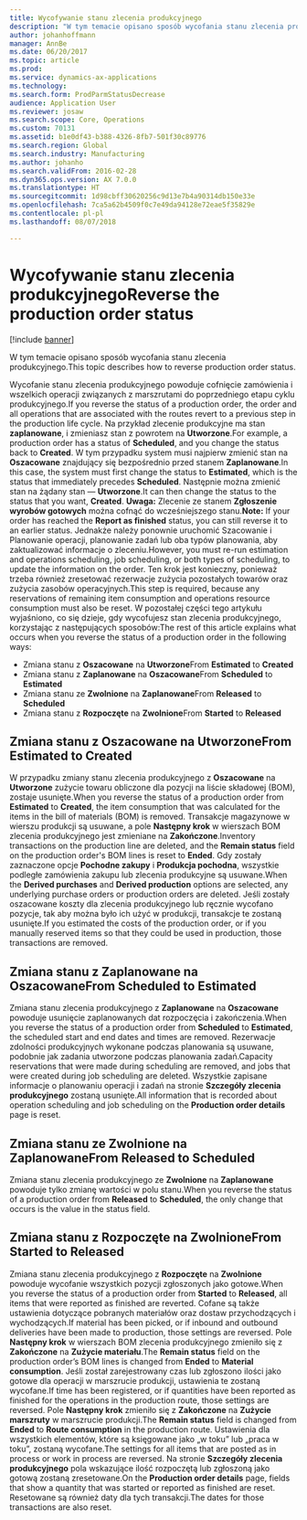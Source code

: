 ```yaml
---
title: Wycofywanie stanu zlecenia produkcyjnego
description: "W tym temacie opisano sposób wycofania stanu zlecenia produkcyjnego."
author: johanhoffmann
manager: AnnBe
ms.date: 06/20/2017
ms.topic: article
ms.prod: 
ms.service: dynamics-ax-applications
ms.technology: 
ms.search.form: ProdParmStatusDecrease
audience: Application User
ms.reviewer: josaw
ms.search.scope: Core, Operations
ms.custom: 70131
ms.assetid: b1e0df43-b388-4326-8fb7-501f30c89776
ms.search.region: Global
ms.search.industry: Manufacturing
ms.author: johanho
ms.search.validFrom: 2016-02-28
ms.dyn365.ops.version: AX 7.0.0
ms.translationtype: HT
ms.sourcegitcommit: 1d98cbff30620256c9d13e7b4a90314db150e33e
ms.openlocfilehash: 7ca5a62b4509f0c7e49da94128e72eae5f35829e
ms.contentlocale: pl-pl
ms.lasthandoff: 08/07/2018

---
```


# <a name="reverse-the-production-order-status"></a><span data-ttu-id="15e60-103">Wycofywanie stanu zlecenia produkcyjnego</span><span class="sxs-lookup"><span data-stu-id="15e60-103">Reverse the production order status</span></span>

[!include [banner](../includes/banner.md)]

<span data-ttu-id="15e60-104">W tym temacie opisano sposób wycofania stanu zlecenia produkcyjnego.</span><span class="sxs-lookup"><span data-stu-id="15e60-104">This topic describes how to reverse production order status.</span></span> 

<span data-ttu-id="15e60-105">Wycofanie stanu zlecenia produkcyjnego powoduje cofnięcie zamówienia i wszelkich operacji związanych z marszrutami do poprzedniego etapu cyklu produkcyjnego.</span><span class="sxs-lookup"><span data-stu-id="15e60-105">If you reverse the status of a production order, the order and all operations that are associated with the routes revert to a previous step in the production life cycle.</span></span> <span data-ttu-id="15e60-106">Na przykład zlecenie produkcyjne ma stan **zaplanowane**, i zmieniasz stan z powrotem na **Utworzone**.</span><span class="sxs-lookup"><span data-stu-id="15e60-106">For example, a production order has a status of **Scheduled**, and you change the status back to **Created**.</span></span> <span data-ttu-id="15e60-107">W tym przypadku system musi najpierw zmienić stan na **Oszacowane** znajdujący się bezpośrednio przed stanem **Zaplanowane**.</span><span class="sxs-lookup"><span data-stu-id="15e60-107">In this case, the system must first change the status to **Estimated**, which is the status that immediately precedes **Scheduled**.</span></span> <span data-ttu-id="15e60-108">Następnie można zmienić stan na żądany stan — **Utworzone**.</span><span class="sxs-lookup"><span data-stu-id="15e60-108">It can then change the status to the status that you want, **Created**.</span></span> <span data-ttu-id="15e60-109">**Uwaga:** Zlecenie ze stanem **Zgłoszenie wyrobów gotowych** można cofnąć do wcześniejszego stanu.</span><span class="sxs-lookup"><span data-stu-id="15e60-109">**Note:** If your order has reached the **Report as finished** status, you can still reverse it to an earlier status.</span></span> <span data-ttu-id="15e60-110">Jednakże należy ponownie uruchomić Szacowanie i Planowanie operacji, planowanie zadań lub oba typów planowania, aby zaktualizować informacje o zleceniu.</span><span class="sxs-lookup"><span data-stu-id="15e60-110">However, you must re-run estimation and operations scheduling, job scheduling, or both types of scheduling, to update the information on the order.</span></span> <span data-ttu-id="15e60-111">Ten krok jest konieczny, ponieważ trzeba również zresetować rezerwacje zużycia pozostałych towarów oraz zużycia zasobów operacyjnych.</span><span class="sxs-lookup"><span data-stu-id="15e60-111">This step is required, because any reservations of remaining item consumption and operations resource consumption must also be reset.</span></span> <span data-ttu-id="15e60-112">W pozostałej części tego artykułu wyjaśniono, co się dzieje, gdy wycofujesz stan zlecenia produkcyjnego, korzystając z następujących sposobów:</span><span class="sxs-lookup"><span data-stu-id="15e60-112">The rest of this article explains what occurs when you reverse the status of a production order in the following ways:</span></span>

-   <span data-ttu-id="15e60-113">Zmiana stanu z **Oszacowane** na **Utworzone**</span><span class="sxs-lookup"><span data-stu-id="15e60-113">From **Estimated** to **Created**</span></span>
-   <span data-ttu-id="15e60-114">Zmiana stanu z **Zaplanowane** na **Oszacowane**</span><span class="sxs-lookup"><span data-stu-id="15e60-114">From **Scheduled** to **Estimated**</span></span>
-   <span data-ttu-id="15e60-115">Zmiana stanu ze **Zwolnione** na **Zaplanowane**</span><span class="sxs-lookup"><span data-stu-id="15e60-115">From **Released** to **Scheduled**</span></span>
-   <span data-ttu-id="15e60-116">Zmiana stanu z **Rozpoczęte** na **Zwolnione**</span><span class="sxs-lookup"><span data-stu-id="15e60-116">From **Started** to **Released**</span></span>

## <a name="from-estimated-to-created"></a><span data-ttu-id="15e60-117">Zmiana stanu z Oszacowane na Utworzone</span><span class="sxs-lookup"><span data-stu-id="15e60-117">From Estimated to Created</span></span>
<span data-ttu-id="15e60-118">W przypadku zmiany stanu zlecenia produkcyjnego z **Oszacowane** na **Utworzone** zużycie towaru obliczone dla pozycji na liście składowej (BOM), zostaje usunięte.</span><span class="sxs-lookup"><span data-stu-id="15e60-118">When you reverse the status of a production order from **Estimated** to **Created**, the item consumption that was calculated for the items in the bill of materials (BOM) is removed.</span></span> <span data-ttu-id="15e60-119">Transakcje magazynowe w wierszu produkcji są usuwane, a pole **Następny krok** w wierszach BOM zlecenia produkcyjnego jest zmieniane na **Zakończone**.</span><span class="sxs-lookup"><span data-stu-id="15e60-119">Inventory transactions on the production line are deleted, and the **Remain status** field on the production order's BOM lines is reset to **Ended**.</span></span> <span data-ttu-id="15e60-120">Gdy zostały zaznaczone opcje **Pochodne zakupy** i **Produkcja pochodna**, wszystkie podległe zamówienia zakupu lub zlecenia produkcyjne są usuwane.</span><span class="sxs-lookup"><span data-stu-id="15e60-120">When the **Derived purchases** and **Derived production** options are selected, any underlying purchase orders or production orders are deleted.</span></span> <span data-ttu-id="15e60-121">Jeśli zostały oszacowane koszty dla zlecenia produkcyjnego lub ręcznie wycofano pozycje, tak aby można było ich użyć w produkcji, transakcje te zostaną usunięte.</span><span class="sxs-lookup"><span data-stu-id="15e60-121">If you estimated the costs of the production order, or if you manually reserved items so that they could be used in production, those transactions are removed.</span></span>

## <a name="from-scheduled-to-estimated"></a><span data-ttu-id="15e60-122">Zmiana stanu z Zaplanowane na Oszacowane</span><span class="sxs-lookup"><span data-stu-id="15e60-122">From Scheduled to Estimated</span></span>
<span data-ttu-id="15e60-123">Zmiana stanu zlecenia produkcyjnego z **Zaplanowane** na **Oszacowane** powoduje usunięcie zaplanowanych dat rozpoczęcia i zakończenia.</span><span class="sxs-lookup"><span data-stu-id="15e60-123">When you reverse the status of a production order from **Scheduled** to **Estimated**, the scheduled start and end dates and times are removed.</span></span> <span data-ttu-id="15e60-124">Rezerwacje zdolności produkcyjnych wykonane podczas planowania są usuwane, podobnie jak zadania utworzone podczas planowania zadań.</span><span class="sxs-lookup"><span data-stu-id="15e60-124">Capacity reservations that were made during scheduling are removed, and jobs that were created during job scheduling are deleted.</span></span> <span data-ttu-id="15e60-125">Wszystkie zapisane informacje o planowaniu operacji i zadań na stronie **Szczegóły zlecenia produkcyjnego** zostaną usunięte.</span><span class="sxs-lookup"><span data-stu-id="15e60-125">All information that is recorded about operation scheduling and job scheduling on the **Production order details** page is reset.</span></span>

## <a name="from-released-to-scheduled"></a><span data-ttu-id="15e60-126">Zmiana stanu ze Zwolnione na Zaplanowane</span><span class="sxs-lookup"><span data-stu-id="15e60-126">From Released to Scheduled</span></span>
<span data-ttu-id="15e60-127">Zmiana stanu zlecenia produkcyjnego ze **Zwolnione** na **Zaplanowane** powoduje tylko zmianę wartości w polu stanu.</span><span class="sxs-lookup"><span data-stu-id="15e60-127">When you reverse the status of a production order from **Released** to **Scheduled**, the only change that occurs is the value in the status field.</span></span>

## <a name="from-started-to-released"></a><span data-ttu-id="15e60-128">Zmiana stanu z Rozpoczęte na Zwolnione</span><span class="sxs-lookup"><span data-stu-id="15e60-128">From Started to Released</span></span>
<span data-ttu-id="15e60-129">Zmiana stanu zlecenia produkcyjnego z **Rozpoczęte** na **Zwolnione** powoduje wycofanie wszystkich pozycji zgłoszonych jako gotowe.</span><span class="sxs-lookup"><span data-stu-id="15e60-129">When you reverse the status of a production order from **Started** to **Released**, all items that were reported as finished are reverted.</span></span> <span data-ttu-id="15e60-130">Cofane są także ustawienia dotyczące pobranych materiałów oraz dostaw przychodzących i wychodzących.</span><span class="sxs-lookup"><span data-stu-id="15e60-130">If material has been picked, or if inbound and outbound deliveries have been made to production, those settings are reversed.</span></span> <span data-ttu-id="15e60-131">Pole **Następny krok** w wierszach BOM zlecenia produkcyjnego zmieniło się z **Zakończone** na **Zużycie materiału**.</span><span class="sxs-lookup"><span data-stu-id="15e60-131">The **Remain status** field on the production order’s BOM lines is changed from **Ended** to **Material consumption**.</span></span> <span data-ttu-id="15e60-132">Jeśli został zarejestrowany czas lub zgłoszono ilości jako gotowe dla operacji w marszrucie produkcji, ustawienia te zostaną wycofane.</span><span class="sxs-lookup"><span data-stu-id="15e60-132">If time has been registered, or if quantities have been reported as finished for the operations in the production route, those settings are reversed.</span></span> <span data-ttu-id="15e60-133">Pole **Następny krok** zmieniło się z **Zakończone** na **Zużycie marszruty** w marszrucie produkcji.</span><span class="sxs-lookup"><span data-stu-id="15e60-133">The **Remain status** field is changed from **Ended** to **Route consumption** in the production route.</span></span> <span data-ttu-id="15e60-134">Ustawienia dla wszystkich elementów, które są księgowane jako „w toku” lub „praca w toku”, zostaną wycofane.</span><span class="sxs-lookup"><span data-stu-id="15e60-134">The settings for all items that are posted as in process or work in process are reversed.</span></span> <span data-ttu-id="15e60-135">Na stronie **Szczegóły zlecenia produkcyjnego** pola wskazujące ilość rozpoczętą lub zgłoszoną jako gotową zostaną zresetowane.</span><span class="sxs-lookup"><span data-stu-id="15e60-135">On the **Production order details** page, fields that show a quantity that was started or reported as finished are reset.</span></span> <span data-ttu-id="15e60-136">Resetowane są również daty dla tych transakcji.</span><span class="sxs-lookup"><span data-stu-id="15e60-136">The dates for those transactions are also reset.</span></span>




